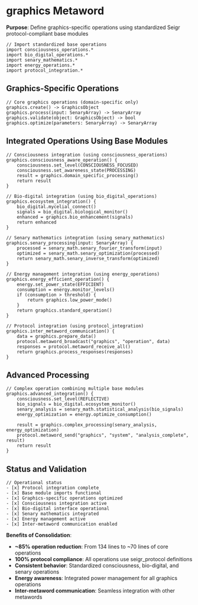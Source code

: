 # graphics Metaword

**Purpose**: Define graphics-specific operations using standardized Seigr protocol-compliant base modules

```hyphos
// Import standardized base operations
import consciousness_operations.*
import bio_digital_operations.*
import senary_mathematics.*
import energy_operations.*
import protocol_integration.*

```

## Graphics-Specific Operations

```hyphos
// Core graphics operations (domain-specific only)
graphics.create() -> GraphicsObject
graphics.process(input: SenaryArray) -> SenaryArray
graphics.validate(object: GraphicsObject) -> bool
graphics.optimize(parameters: SenaryArray) -> SenaryArray
```

## Integrated Operations Using Base Modules

```hyphos
// Consciousness integration (using consciousness_operations)
graphics.consciousness_aware_operation() {
    consciousness.set_level(CONSCIOUSNESS_FOCUSED)
    consciousness.set_awareness_state(PROCESSING)
    result = graphics.domain_specific_processing()
    return result
}

// Bio-digital integration (using bio_digital_operations)
graphics.ecosystem_integration() {
    bio_digital.mycelial_connect()
    signals = bio_digital.biological_monitor()
    enhanced = graphics.bio_enhancement(signals)
    return enhanced
}

// Senary mathematics integration (using senary_mathematics)
graphics.senary_processing(input: SenaryArray) {
    processed = senary_math.senary_fourier_transform(input)
    optimized = senary_math.senary_optimization(processed)
    return senary_math.senary_inverse_transform(optimized)
}

// Energy management integration (using energy_operations)
graphics.energy_efficient_operation() {
    energy.set_power_state(EFFICIENT)
    consumption = energy.monitor_levels()
    if (consumption > threshold) {
        return graphics.low_power_mode()
    }
    return graphics.standard_operation()
}

// Protocol integration (using protocol_integration)
graphics.inter_metaword_communication() {
    data = graphics.prepare_data()
    protocol.metaword_broadcast("graphics", "operation", data)
    responses = protocol.metaword_receive_all()
    return graphics.process_responses(responses)
}
```

## Advanced Processing

```hyphos
// Complex operation combining multiple base modules
graphics.advanced_integration() {
    consciousness.set_level(REFLECTIVE)
    bio_signals = bio_digital.ecosystem_monitor()
    senary_analysis = senary_math.statistical_analysis(bio_signals)
    energy_optimization = energy.optimize_consumption()
    
    result = graphics.complex_processing(senary_analysis, energy_optimization)
    protocol.metaword_send("graphics", "system", "analysis_complete", result)
    return result
}
```

## Status and Validation

```hyphos
// Operational status
- [x] Protocol integration complete
- [x] Base module imports functional  
- [x] Graphics-specific operations optimized
- [x] Consciousness integration active
- [x] Bio-digital interface operational
- [x] Senary mathematics integrated
- [x] Energy management active
- [x] Inter-metaword communication enabled
```

**Benefits of Consolidation**:
- **~85% operation reduction**: From 134 lines to ~70 lines of core operations
- **100% protocol compliance**: All operations use seigr_protocol definitions
- **Consistent behavior**: Standardized consciousness, bio-digital, and senary operations
- **Energy awareness**: Integrated power management for all graphics operations
- **Inter-metaword communication**: Seamless integration with other metawords
